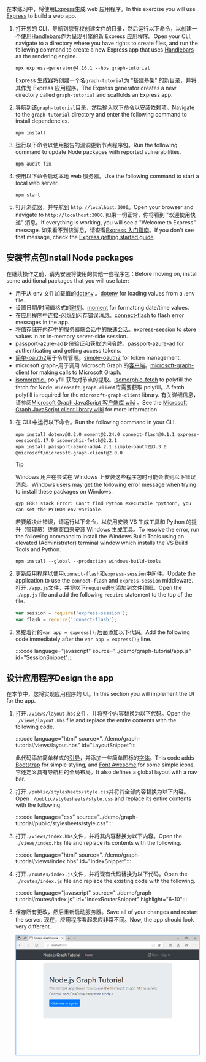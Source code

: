 <!-- markdownlint-disable MD002 MD041 -->

<span data-ttu-id="42ab8-101">在本练习中，将使用[Express](http://expressjs.com/)生成 web 应用程序。</span><span class="sxs-lookup"><span data-stu-id="42ab8-101">In this exercise you will use [Express](http://expressjs.com/) to build a web app.</span></span>

1. <span data-ttu-id="42ab8-102">打开您的 CLI，导航到您有权创建文件的目录，然后运行以下命令，以创建一个使用[Handlebars](http://handlebarsjs.com/)作为呈现引擎的新 Express 应用程序。</span><span class="sxs-lookup"><span data-stu-id="42ab8-102">Open your CLI, navigate to a directory where you have rights to create files, and run the following command to create a new Express app that uses [Handlebars](http://handlebarsjs.com/) as the rendering engine.</span></span>

    ```Shell
    npx express-generator@4.16.1 --hbs graph-tutorial
    ```

    <span data-ttu-id="42ab8-103">Express 生成器将创建一个名`graph-tutorial`为 "搭建基架" 的新目录，并将其作为 Express 应用程序。</span><span class="sxs-lookup"><span data-stu-id="42ab8-103">The Express generator creates a new directory called `graph-tutorial` and scaffolds an Express app.</span></span>

1. <span data-ttu-id="42ab8-104">导航到该`graph-tutorial`目录，然后输入以下命令以安装依赖项。</span><span class="sxs-lookup"><span data-stu-id="42ab8-104">Navigate to the `graph-tutorial` directory and enter the following command to install dependencies.</span></span>

    ```Shell
    npm install
    ```

1. <span data-ttu-id="42ab8-105">运行以下命令以使用报告的漏洞更新节点程序包。</span><span class="sxs-lookup"><span data-stu-id="42ab8-105">Run the following command to update Node packages with reported vulnerabilities.</span></span>

    ```Shell
    npm audit fix
    ```

1. <span data-ttu-id="42ab8-106">使用以下命令启动本地 web 服务器。</span><span class="sxs-lookup"><span data-stu-id="42ab8-106">Use the following command to start a local web server.</span></span>

    ```Shell
    npm start
    ```

1. <span data-ttu-id="42ab8-107">打开浏览器，并导航到 `http://localhost:3000`。</span><span class="sxs-lookup"><span data-stu-id="42ab8-107">Open your browser and navigate to `http://localhost:3000`.</span></span> <span data-ttu-id="42ab8-108">如果一切正常，你将看到 "欢迎使用快递" 消息。</span><span class="sxs-lookup"><span data-stu-id="42ab8-108">If everything is working, you will see a "Welcome to Express" message.</span></span> <span data-ttu-id="42ab8-109">如果看不到该消息，请查看[Express 入门指南](http://expressjs.com/starter/generator.html)。</span><span class="sxs-lookup"><span data-stu-id="42ab8-109">If you don't see that message, check the [Express getting started guide](http://expressjs.com/starter/generator.html).</span></span>

## <a name="install-node-packages"></a><span data-ttu-id="42ab8-110">安装节点包</span><span class="sxs-lookup"><span data-stu-id="42ab8-110">Install Node packages</span></span>

<span data-ttu-id="42ab8-111">在继续操作之前，请先安装将使用的其他一些程序包：</span><span class="sxs-lookup"><span data-stu-id="42ab8-111">Before moving on, install some additional packages that you will use later:</span></span>

- <span data-ttu-id="42ab8-112">用于从 env 文件加载值的[dotenv](https://github.com/motdotla/dotenv) 。</span><span class="sxs-lookup"><span data-stu-id="42ab8-112">[dotenv](https://github.com/motdotla/dotenv) for loading values from a .env file.</span></span>
- <span data-ttu-id="42ab8-113">设置日期/时间值格式的[时刻](https://github.com/moment/moment/)。</span><span class="sxs-lookup"><span data-stu-id="42ab8-113">[moment](https://github.com/moment/moment/) for formatting date/time values.</span></span>
- <span data-ttu-id="42ab8-114">在应用程序中[连接-闪烁](https://github.com/jaredhanson/connect-flash)到闪存错误消息。</span><span class="sxs-lookup"><span data-stu-id="42ab8-114">[connect-flash](https://github.com/jaredhanson/connect-flash) to flash error messages in the app.</span></span>
- <span data-ttu-id="42ab8-115">将值存储在内存中的服务器端会话中的[快速会话](https://github.com/expressjs/session)。</span><span class="sxs-lookup"><span data-stu-id="42ab8-115">[express-session](https://github.com/expressjs/session) to store values in an in-memory server-side session.</span></span>
- <span data-ttu-id="42ab8-116">[passport-azure-ad](https://github.com/AzureAD/passport-azure-ad)身份验证和获取访问令牌。</span><span class="sxs-lookup"><span data-stu-id="42ab8-116">[passport-azure-ad](https://github.com/AzureAD/passport-azure-ad) for authenticating and getting access tokens.</span></span>
- <span data-ttu-id="42ab8-117">[简单-oauth2](https://github.com/lelylan/simple-oauth2)用于令牌管理。</span><span class="sxs-lookup"><span data-stu-id="42ab8-117">[simple-oauth2](https://github.com/lelylan/simple-oauth2) for token management.</span></span>
- <span data-ttu-id="42ab8-118">microsoft graph-用于调用 Microsoft Graph 的[客户端](https://github.com/microsoftgraph/msgraph-sdk-javascript)。</span><span class="sxs-lookup"><span data-stu-id="42ab8-118">[microsoft-graph-client](https://github.com/microsoftgraph/msgraph-sdk-javascript) for making calls to Microsoft Graph.</span></span>
- <span data-ttu-id="42ab8-119">[isomorphic-](https://github.com/matthew-andrews/isomorphic-fetch) polyfill 获取对节点的提取。</span><span class="sxs-lookup"><span data-stu-id="42ab8-119">[isomorphic-fetch](https://github.com/matthew-andrews/isomorphic-fetch) to polyfill the fetch for Node.</span></span> <span data-ttu-id="42ab8-120">`microsoft-graph-client`库需要获取 polyfill。</span><span class="sxs-lookup"><span data-stu-id="42ab8-120">A fetch polyfill is required for the `microsoft-graph-client` library.</span></span> <span data-ttu-id="42ab8-121">有关详细信息，请参阅[Microsoft Graph JavaScript 客户端库 wiki](https://github.com/microsoftgraph/msgraph-sdk-javascript/wiki/Migration-from-1.x.x-to-2.x.x#polyfill-only-when-required) 。</span><span class="sxs-lookup"><span data-stu-id="42ab8-121">See the [Microsoft Graph JavaScript client library wiki](https://github.com/microsoftgraph/msgraph-sdk-javascript/wiki/Migration-from-1.x.x-to-2.x.x#polyfill-only-when-required) for more information.</span></span>

1. <span data-ttu-id="42ab8-122">在 CLI 中运行以下命令。</span><span class="sxs-lookup"><span data-stu-id="42ab8-122">Run the following command in your CLI.</span></span>

    ```Shell
    npm install dotenv@8.2.0 moment@2.24.0 connect-flash@0.1.1 express-session@1.17.0 isomorphic-fetch@2.2.1
    npm install passport-azure-ad@4.2.1 simple-oauth2@3.3.0 @microsoft/microsoft-graph-client@2.0.0
    ```

    > [!TIP]
    > <span data-ttu-id="42ab8-123">Windows 用户在尝试在 Windows 上安装这些程序包时可能会收到以下错误消息。</span><span class="sxs-lookup"><span data-stu-id="42ab8-123">Windows users may get the following error message when trying to install these packages on Windows.</span></span>
    >
    > ```Shell
    > gyp ERR! stack Error: Can't find Python executable "python", you can set the PYTHON env variable.
    > ```
    >
    > <span data-ttu-id="42ab8-124">若要解决此错误，请运行以下命令，以使用安装 VS 生成工具和 Python 的提升（管理员）终端窗口来安装 Windows 生成工具。</span><span class="sxs-lookup"><span data-stu-id="42ab8-124">To resolve the error, run the following command to install the Windows Build Tools using an elevated (Administrator) terminal window which installs the VS Build Tools and Python.</span></span>
    >
    > ```Shell
    > npm install --global --production windows-build-tools
    > ```

1. <span data-ttu-id="42ab8-125">更新应用程序以使用`connect-flash`和`express-session`中间件。</span><span class="sxs-lookup"><span data-stu-id="42ab8-125">Update the application to use the `connect-flash` and `express-session` middleware.</span></span> <span data-ttu-id="42ab8-126">打开`./app.js`文件，并将以下`require`语句添加到文件顶部。</span><span class="sxs-lookup"><span data-stu-id="42ab8-126">Open the `./app.js` file and add the following `require` statement to the top of the file.</span></span>

    ```javascript
    var session = require('express-session');
    var flash = require('connect-flash');
    ```

1. <span data-ttu-id="42ab8-127">紧接着行的`var app = express();`后面添加以下代码。</span><span class="sxs-lookup"><span data-stu-id="42ab8-127">Add the following code immediately after the `var app = express();` line.</span></span>

    :::code language="javascript" source="../demo/graph-tutorial/app.js" id="SessionSnippet":::

## <a name="design-the-app"></a><span data-ttu-id="42ab8-128">设计应用程序</span><span class="sxs-lookup"><span data-stu-id="42ab8-128">Design the app</span></span>

<span data-ttu-id="42ab8-129">在本节中，您将实现应用程序的 UI。</span><span class="sxs-lookup"><span data-stu-id="42ab8-129">In this section you will implement the UI for the app.</span></span>

1. <span data-ttu-id="42ab8-130">打开`./views/layout.hbs`文件，并将整个内容替换为以下代码。</span><span class="sxs-lookup"><span data-stu-id="42ab8-130">Open the `./views/layout.hbs` file and replace the entire contents with the following code.</span></span>

    :::code language="html" source="../demo/graph-tutorial/views/layout.hbs" id="LayoutSnippet":::

    <span data-ttu-id="42ab8-131">此代码添加简单样式的[引导](http://getbootstrap.com/)，并添加一些简单图标的[字体](https://fontawesome.com/)。</span><span class="sxs-lookup"><span data-stu-id="42ab8-131">This code adds [Bootstrap](http://getbootstrap.com/) for simple styling, and [Font Awesome](https://fontawesome.com/) for some simple icons.</span></span> <span data-ttu-id="42ab8-132">它还定义具有导航栏的全局布局。</span><span class="sxs-lookup"><span data-stu-id="42ab8-132">It also defines a global layout with a nav bar.</span></span>

1. <span data-ttu-id="42ab8-133">打开`./public/stylesheets/style.css`并将其全部内容替换为以下内容。</span><span class="sxs-lookup"><span data-stu-id="42ab8-133">Open `./public/stylesheets/style.css` and replace its entire contents with the following.</span></span>

    :::code language="css" source="../demo/graph-tutorial/public/stylesheets/style.css":::

1. <span data-ttu-id="42ab8-134">打开`./views/index.hbs`文件，并将其内容替换为以下内容。</span><span class="sxs-lookup"><span data-stu-id="42ab8-134">Open the `./views/index.hbs` file and replace its contents with the following.</span></span>

    :::code language="html" source="../demo/graph-tutorial/views/index.hbs" id="IndexSnippet":::

1. <span data-ttu-id="42ab8-135">打开`./routes/index.js`文件，并将现有代码替换为以下代码。</span><span class="sxs-lookup"><span data-stu-id="42ab8-135">Open the `./routes/index.js` file and replace the existing code with the following.</span></span>

    :::code language="javascript" source="../demo/graph-tutorial/routes/index.js" id="IndexRouterSnippet" highlight="6-10":::

1. <span data-ttu-id="42ab8-136">保存所有更改，然后重新启动服务器。</span><span class="sxs-lookup"><span data-stu-id="42ab8-136">Save all of your changes and restart the server.</span></span> <span data-ttu-id="42ab8-137">现在，应用程序看起来应非常不同。</span><span class="sxs-lookup"><span data-stu-id="42ab8-137">Now, the app should look very different.</span></span>

    ![重新设计的主页的屏幕截图](./images/create-app-01.png)
